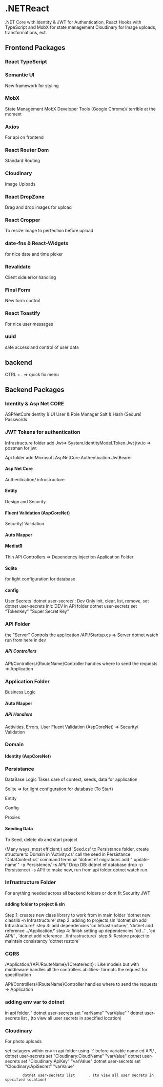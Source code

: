 # .NETReact
.NET Core with Identity & JWT for Authentication, React Hooks with TypeScript and MobX for state management 
Cloudinary for Image uploads, transformations, ect.


## Frontend Packages

### React TypeScript

### Semantic UI
New framework for styling

### MobX
State Management 
MobX Developer Tools (Google Chrome)/ terrible at the moment

### Axios
For api on frontend

### React Router Dom
Standard Routing

### Cloudinary
Image Uploads

### React DropZone
Drag and drop images for upload

### React Cropper
To resize image to perfection before upload

### date-fns & React-Widgets
for nice date and time picker

### Revalidate
Client side error handling

### Final Form
New form control

### React Toastify
For nice user messages

### uuid
safe access and control of user data



## backend 
CTRL + . => quick fix menu

## Backend Packages

### Identity & Asp Net CORE 
ASPNetCoreIdentity & UI
User & Role Manager
Salt & Hash (Secure) Passwords

### JWT Tokens for authentication
Infrastructure folder add Jwt=> System.IdentityModel.Token.Jwt
jtw.io => postman for jwt

Api folder add Microsoft.AspNetCore.Authentication.JwtBearer


#### Asp Net Core
Authentication/ infrustructure 

#### Entity
Design and Security

#### Fluent Validation (AspCoreNet)
Security/ Validation

#### Auto Mapper 

#### MediatR
Thin API Controllers => Dependency Injection
Application Folder

#### Sqlite
for light configuration for database

#### config
User Secrets 'dotnet user-secrets': Dev Only
init, clear, list, remove, set
dotnet user-secrets init: DEV in APi folder
dotnet user-secrets set "TokenKey" "Super Secret Key"

### API Folder
the "Server"
Controls the application
/API/Startup.cs => Server
dotnet watch run from here in dev

##### API Controllers

API/Controllers/{RouteName}Controller 
handles where to send the requests => Application


### Application Folder
Business Logic

#### Auto Mapper 

##### API Handlers 
Activities, Errors, User
Fluent Validation (AspCoreNet) => Security/ Validation

### Domain

#### Identity (AspCoreNet)

### Persistance 
DataBase Logic
Takes care of context, seeds, data for application 

Sqlite => for light configuration for database (To Start)

Entity

Config

Proxies

#### Seeding Data

To Seed, delete db and start project

(Many ways, most efficiant;)
add 'Seed.cs' to Persistance folder, 
create structure to Domain in 'Activity.cs'
call the seed in Persistance 'DataContext.cs'
command terminal 'dotnet ef migrations add "'update-name'" -p Persistence/ -s API/'
Drop DB: dotnet ef database drop -p Persistence/ -s API/
to make new, run from api folder dotnet watch run

### Infrustructure Folder
For anything needed across all backend folders or dont fit
Security JWT

#### adding folder to project & sln
Step 1: creates new class library to work from in main folder
'dotnet new classlib -n Infrastructure'
step 2: adding to projects sln
'dotnet sln add Infrastructure/'
step 3: add dependencies 
'cd Infrastructure/', 'dotnet add reference ../Application/'
step 4: finish setting up dependencies
'cd ..' , 'cd API/' , 'dotnet add reference ../Infrastructure/'
step 5: Restore project to maintain consistancy
'dotnet restore'
<!-- create inferphase and classes so we can use in project -->

### CQRS
/Application/{API/RouteName}/{Create/edit} : Like models but with middleware
handles all the controllers abilities- formats the request for specification

API/Controllers/{RouteName}Controller 
handles where to send the requests => Application


### adding env var to dotnet
in api folder, ' dotnet user-secrets set "varName" "varValue" '
dotnet user-secrets list      , (to view all user secrets in specified location)

### Cloudinary
For photo uploads

set catagery within env in api folder using ':' before variable name
cd API/  ,  dotnet user-secrets set "Cloudinary:CloudName" "varValue"
            dotnet user-secrets set "Cloudinary:ApiKey" "varValue"
            dotnet user-secrets set "Cloudinary:ApiSecret" "varValue"

            dotnet user-secrets list      , (to view all user secrets in specified location)






